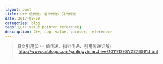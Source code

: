 ```yaml
---
layout: post
title: C++ 值传递、指针传递、引用传递 
date: 2017-09-09
categories: blog
tags: [C++ value pointer reference]
description: C++, cpp, value, pointer, referenece 
---
```


> 
> 原文引用(C++ 值传递、指针传递、引用传递详解)[http://www.cnblogs.com/yanlingyin/archive/2011/12/07/2278961.html] 
> 



